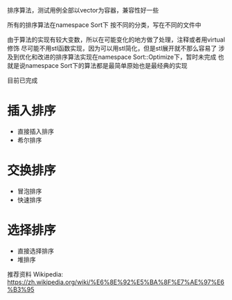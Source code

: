 

排序算法，测试用例全部以vector为容器，兼容性好一些

所有的排序算法在namespace Sort下
按不同的分类，写在不同的文件中


由于算法的实现有较大变数，所以在可能变化的地方做了处理，注释或者用virtual修饰
尽可能不用stl函数实现，因为可以用stl简化，但是stl展开就不那么容易了
涉及到优化和改进的排序算法实现在namespace Sort::Optimize下，暂时未完成
也就是说namespace Sort下的算法都是最简单原始也是最经典的实现

目前已完成
# 插入排序
- 直接插入排序
- 希尔排序

# 交换排序
- 冒泡排序
- 快速排序

# 选择排序
- 直接选择排序
- 堆排序

推荐资料
Wikipedia: https://zh.wikipedia.org/wiki/%E6%8E%92%E5%BA%8F%E7%AE%97%E6%B3%95
